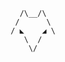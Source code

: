 

                   /\__/\
                  /      \
                 / ◣    ◢ \
                    \  /
                     \/




